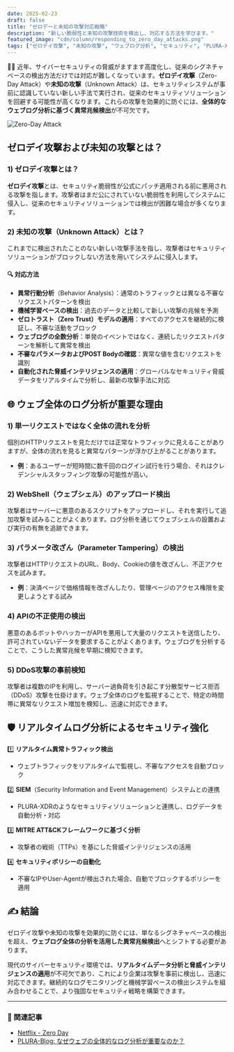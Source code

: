 ```yaml
---
date: 2025-02-23
draft: false
title: "ゼロデーと未知の攻撃対応戦略"
description: "新しい脆弱性と未知の攻撃技術を検出し、対応する方法を学びます。"
featured_image: "cdn/column/responding_to_zero_day_attacks.png"
tags: ["ゼロデイ攻撃", "未知の攻撃", "ウェブログ分析", "セキュリティ", "PLURA-XDR"]
---
```


🕵️‍♂️ 近年、サイバーセキュリティの脅威がますます高度化し、従来のシグネチャベースの検出方法だけでは対応が難しくなっています。**ゼロデイ攻撃**（Zero-Day Attack）や**未知の攻撃**（Unknown Attack）は、セキュリティシステムが事前に認識していない新しい手法で実行され、従来のセキュリティソリューションを回避する可能性が高くなります。これらの攻撃を効果的に防ぐには、**全体的なウェブログ分析に基づく異常兆候検出**が不可欠です。

![Zero-Day Attack](https://blog.plura.io/cdn/column/responding_to_zero_day_attacks.png)  
<!--more-->

## ゼロデイ攻撃および未知の攻撃とは？

### 1) ゼロデイ攻撃とは？
**ゼロデイ攻撃**とは、セキュリティ脆弱性が公式にパッチ適用される前に悪用される攻撃を指します。攻撃者はまだ公にされていない脆弱性を利用してシステムに侵入し、従来のセキュリティソリューションでは検出が困難な場合が多くなります。

### 2) 未知の攻撃（Unknown Attack）とは？
これまでに検出されたことのない新しい攻撃手法を指し、攻撃者はセキュリティソリューションがブロックしない方法を用いてシステムに侵入します。

#### 🔍 対応方法
- **異常行動分析**（Behavior Analysis）：通常のトラフィックとは異なる不審なリクエストパターンを検出
- **機械学習ベースの検出**：過去のデータと比較して新しい攻撃の兆候を予測
- **ゼロトラスト（Zero Trust）モデルの適用**：すべてのアクセスを継続的に検証し、不審な活動をブロック
- **ウェブログの全数分析**：単発のイベントではなく、連続したリクエストパターンを解析して異常を検出
- **不審なパラメータおよびPOST Bodyの確認**：異常な値を含むリクエストを識別
- **自動化された脅威インテリジェンスの適用**：グローバルなセキュリティ脅威データをリアルタイムで分析し、最新の攻撃手法に対応

## 🌐 ウェブ全体のログ分析が重要な理由

### 1) 単一リクエストではなく全体の流れを分析
個別のHTTPリクエストを見ただけでは正常なトラフィックに見えることがありますが、全体の流れを見ると異常なパターンが浮かび上がることがあります。
- **例**：あるユーザーが短時間に数千回のログイン試行を行う場合、それはクレデンシャルスタッフィング攻撃の可能性が高い。

### 2) WebShell（ウェブシェル）のアップロード検出
攻撃者はサーバーに悪意のあるスクリプトをアップロードし、それを実行して追加攻撃を試みることがよくあります。ログ分析を通じてウェブシェルの設置および実行の有無を追跡できます。

### 3) パラメータ改ざん（Parameter Tampering）の検出
攻撃者はHTTPリクエストのURL、Body、Cookieの値を改ざんし、不正アクセスを試みます。
- **例**：決済ページで価格情報を改ざんしたり、管理ページのアクセス権限を変更しようとする試み

### 4) APIの不正使用の検出
悪意のあるボットやハッカーがAPIを悪用して大量のリクエストを送信したり、許可されていないデータを要求することがよくあります。ウェブログを分析することで、こうした異常兆候を早期に検知できます。

### 5) DDoS攻撃の事前検知
攻撃者は複数のIPを利用し、サーバー過負荷を引き起こす分散型サービス拒否（DDoS）攻撃を仕掛けます。ウェブ全体のログを監視することで、特定の時間帯に異常なリクエスト増加を検知し、迅速に対応できます。

## 🛡️ リアルタイムログ分析によるセキュリティ強化

1️⃣ **リアルタイム異常トラフィック検出**  
   - ウェブトラフィックをリアルタイムで監視し、不審なアクセスを自動ブロック

2️⃣ **SIEM**（Security Information and Event Management）システムとの連携  
   - PLURA-XDRのようなセキュリティソリューションと連携し、ログデータを自動分析・対応

3️⃣ **MITRE ATT&CKフレームワークに基づく分析**  
   - 攻撃者の戦術（TTPs）を基にした脅威インテリジェンスの活用

4️⃣ **セキュリティポリシーの自動化**  
   - 不審なIPやUser-Agentが検出された場合、自動でブロックするポリシーを適用

## ✍️ 結論
ゼロデイ攻撃や未知の攻撃を効果的に防ぐには、単なるシグネチャベースの検出を超え、**ウェブログ全体の分析を活用した異常兆候検出**へとシフトする必要があります。

現代のサイバーセキュリティ環境では、**リアルタイムデータ分析と脅威インテリジェンスの適用**が不可欠であり、これにより企業は攻撃を事前に検出し、迅速に対応できます。継続的なログモニタリングと機械学習ベースの検出システムを組み合わせることで、より強固なセキュリティ戦略を構築できます。

---

### 📖 関連記事
- [Netflix - Zero Day](https://www.youtube.com/watch?v=FOfBiiPdQPI)
- [PLURA-Blog: なぜウェブの全体的なログ分析が重要なのか？](https://blog.plura.io/ja/respond/very_important_analyze_web_logs)
